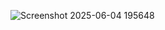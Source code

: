![Screenshot 2025-06-04 195648](https://github.com/user-attachments/assets/467b1ee0-4301-42e7-b952-5ffa01f88da1)
